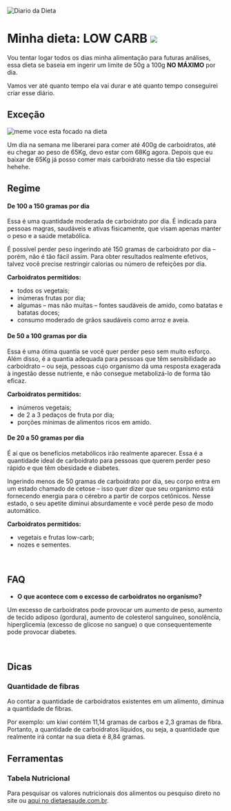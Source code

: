 ![Diario da Dieta](http://makesbycarla.com.br/wp-content/uploads/2016/09/diario-dieta.jpg)

# Minha dieta: LOW CARB ![](https://upload.wikimedia.org/wikipedia/commons/e/e7/Dihydroxyacetone_Fischer.svg)

Vou tentar logar todos os dias minha alimentação para futuras análises, essa dieta se baseia em ingerir um limite de 50g a 100g **NO MÁXIMO** por dia.

Vamos ver até quanto tempo ela vai durar e até quanto tempo conseguirei criar esse diário.

## Exceção

![meme voce esta focado na dieta](https://pics.me.me/sevoceviuumovo-frito-jacl-lemes-voce-esta-focado-na-dieta-7777199.png)

Um dia na semana me liberarei para comer até 400g de carboidratos, até eu chegar ao peso de 65Kg, devo estar com 68Kg agora.
Depois que eu baixar de 65Kg já posso comer mais carboidrato nesse dia tão especial hehehe.


## Regime

#### De 100 a 150 gramas por dia

Essa é uma quantidade moderada de carboidrato por dia. É indicada para pessoas magras, saudáveis e ativas fisicamente, que visam apenas manter o peso e a saúde metabólica.

É possível perder peso ingerindo até 150 gramas de carboidrato por dia – porém, não é tão fácil assim. Para obter resultados realmente efetivos, talvez você precise restringir calorias ou número de refeições por dia.

**Carboidratos permitidos:**

- todos os vegetais;
- inúmeras frutas por dia;
- algumas – mas não muitas – fontes saudáveis de amido, como batatas e batatas doces;
- consumo moderado de grãos saudáveis como arroz e aveia.


#### De 50 a 100 gramas por dia

Essa é uma ótima quantia se você quer perder peso sem muito esforço. Além disso, é a quantia adequada para pessoas que têm sensibilidade ao carboidrato – ou seja, pessoas cujo organismo dá uma resposta exagerada à ingestão desse nutriente, e não consegue metabolizá-lo de forma tão eficaz.

**Carboidratos permitidos:**

- inúmeros vegetais;
- de 2 a 3 pedaços de fruta por dia;
- porções mínimas de alimentos ricos em amido.

#### De 20 a 50 gramas por dia

É aí que os benefícios metabólicos irão realmente aparecer. Essa é a quantidade ideal de carboidrato para pessoas que querem perder peso rápido e que têm obesidade e diabetes.

Ingerindo menos de 50 gramas de carboidrato por dia, seu corpo entra em um estado chamado de cetose – isso quer dizer que seu organismo está fornecendo energia para o cérebro a partir de corpos cetônicos. Nesse estado, o seu apetite diminui absurdamente e você perde peso de modo automático.

**Carboidratos permitidos:**

- vegetais e frutas low-carb;
- nozes e sementes.

<br>

## FAQ

- **O que acontece com o excesso de carboidratos no organismo?**

Um excesso de carboidratos pode provocar um aumento de peso, aumento de tecido adiposo (gordura), aumento de colesterol sanguíneo, sonolência, hiperglicemia (excesso de glicose no sangue) o que consequentemente pode provocar diabetes.

<br>

## Dicas

### Quantidade de fibras

Ao contar a quantidade de carboidratos existentes em um alimento, diminua a quantidade de fibras. 

Por exemplo: um kiwi contém 11,14 gramas de carbos e 2,3 gramas de fibra. 
Portanto, a quantidade de carboidratos líquidos, ou seja, a quantidade que realmente irá contar na sua dieta é 8,84 gramas.


## Ferramentas

### Tabela Nutricional

Para pesquisar os valores nutricionais dos alimentos ou pesquiso direto no site ou [aqui no dietaesaude.com.br](https://www.dietaesaude.com.br/dietas/alimentos/).
